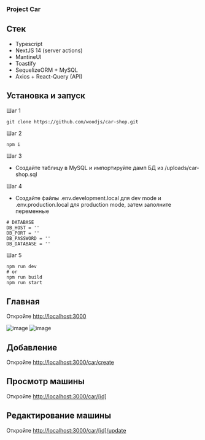 ### Project Car

## Стек 
- Typescript
- NextJS 14 (server actions)
- MantineUI
- Toastify
- SequelizeORM + MySQL
- Axios + React-Query (API)

## Установка и запуск
Шаг 1
```bush
git clone https://github.com/woodjs/car-shop.git
```

Шаг 2
```bash
npm i
```
Шаг 3
- Создайте таблицу в MySQL и импортируйте дамп БД из /uploads/car-shop.sql

Шаг 4
- Создайте файлы .env.development.local для dev mode и .env.production.local для production mode, затем заполните переменные
```bush
# DATABASE
DB_HOST = ''
DB_PORT = ''
DB_PASSWORD = ''
DB_DATABASE = ''
```
Шаг 5

```bush
npm run dev
# or
npm run build
npm run start
```


## Главная 

Откройте [http://localhost:3000](http://localhost:3000) 

![image](https://github.com/woodjs/car-shop/assets/45289944/03e2a74b-9338-4d1b-b102-bc783039e6d9)
![image](https://github.com/woodjs/car-shop/assets/45289944/2e7330a6-d081-4a12-b9ce-0d0ee380fe1c)

## Добавление

Откройте [http://localhost:3000/car/create](http://localhost:3000/car/create)

## Просмотр машины 

Откройте [http://localhost:3000/car/[id]](http://localhost:3000/car/[id])

## Редактирование машины 

Откройте [http://localhost:3000/car/[id]/update](http://localhost:3000/car/[id]/update)
